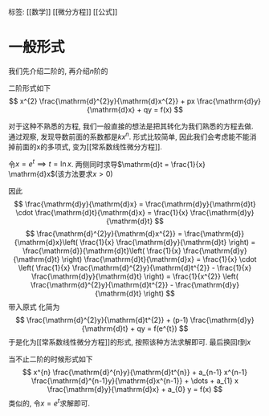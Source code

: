 标签: [[数学]] [[微分方程]] [[公式]]

# 一般形式

我们先介绍二阶的, 再介绍$n$阶的

二阶形式如下
$$
x^{2} \frac{\mathrm{d}^{2}y}{\mathrm{d}x^{2}} + px \frac{\mathrm{d}y}{\mathrm{d}x} + qy = f(x)
$$

对于这种不熟悉的方程, 我们一般直接的想法是把其转化为我们熟悉的方程去做. 通过观察, 发现导数前面的系数都是$kx^{n}$. 形式比较简单, 因此我们会考虑能不能消掉前面的x的多项式, 变为[[常系数线性微分方程]]. 

令$x = e^{t} \implies t = \ln x$. 两侧同时求导$\mathrm{d}t = \frac{1}{x} \mathrm{d}x$(该方法要求$x>0$)

因此
$$
\frac{\mathrm{d}y}{\mathrm{d}x} = \frac{\mathrm{d}y}{\mathrm{d}t} \cdot \frac{\mathrm{d}t}{\mathrm{d}x} = \frac{1}{x} \frac{\mathrm{d}y}{\mathrm{d}t}
$$
$$
\frac{\mathrm{d}^{2}y}{\mathrm{d}x^{2}} = \frac{\mathrm{d}}{\mathrm{d}x}\left( \frac{1}{x} \frac{\mathrm{d}y}{\mathrm{d}t} \right) = \frac{\mathrm{d}}{\mathrm{d}t}\left( \frac{1}{x} \frac{\mathrm{d}y}{\mathrm{d}t} \right) \frac{\mathrm{d}t}{\mathrm{d}x} = \frac{1}{x} \cdot \left( \frac{1}{x} \frac{\mathrm{d}^{2}y}{\mathrm{d}t^{2}} - \frac{1}{x} \frac{\mathrm{d}y}{\mathrm{d}t} \right) = \frac{1}{x^{2}} \left( \frac{\mathrm{d}^{2}y}{\mathrm{d}t^{2}} - \frac{\mathrm{d}y}{\mathrm{d}t} \right)
$$
带入原式 化简为
$$
\frac{\mathrm{d}^{2}y}{\mathrm{d}t^{2}} + (p-1) \frac{\mathrm{d}y}{\mathrm{d}t} + qy = f(e^{t})
$$
于是化为[[常系数线性微分方程]]的形式, 按照该种方法求解即可. 最后换回$t$到$x$

当不止二阶的时候形式如下
$$
x^{n} \frac{\mathrm{d}^{n}y}{\mathrm{d}t^{n}} + a_{n-1} x^{n-1} \frac{\mathrm{d}^{n-1}y}{\mathrm{d}x^{n-1}} + \dots + a_{1} x \frac{\mathrm{d}y}{\mathrm{d}x} + a_{0} y  = f(x)
$$
类似的, 令$x = e^{t}$求解即可. 